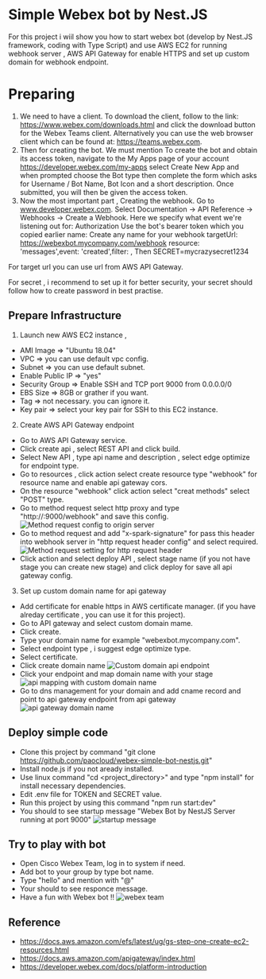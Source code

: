 # Simple Webex bot by Nest.JS

For this project i wiil show you how to start webex bot (develop by Nest.JS framework, coding with Type Script) and use AWS EC2 for running webhook server , AWS API Gateway for enable HTTPS and set up custom domain for webhook endpoint.


# Preparing

1. We need to have a client. To download the client, follow to the link: https://www.webex.com/downloads.html and click the download button for the Webex Teams client. Alternatively you can use the web browser client which can be found at: https://teams.webex.com.
2. Then for creating the bot. We must mention To create the bot and obtain its access token, navigate to the My Apps page of your account https://developer.webex.com/my-apps select Create New App and when prompted choose the Bot type then complete the form which asks for Username / Bot Name, Bot Icon and a short description. Once submitted, you will then be given the access token.
3. Now the most important part , Creating the webhook. Go to www.developer.webex.com. Select Documentation -> API Reference -> Webhooks -> Create a Webhook.
Here we specify what event we're listening out for:
Authorization Use the bot's bearer token which you copied earlier
name: Create any name for your webhook
targetUrl: https://webexbot.mycompany.com/webhook
resource: 'messages',event: 'created',filter: , Then SECRET=mycrazysecret1234

For target url you can use url from AWS API Gateway.

For secret , i recommend to set up it for better security, your secret should follow how to create password in best practise.

## Prepare Infrastructure

1. Launch new AWS EC2 instance ,
- AMI Image => "Ubuntu 18.04"
- VPC => you can use default vpc config.
- Subnet => you can use default subnet.
- Enable Public IP => "yes"
- Security Group => Enable SSH and TCP port 9000 from 0.0.0.0/0
- EBS Size => 8GB or grather if you want.
- Tag => not necessary. you can ignore it.
- Key pair => select your key pair for SSH to this EC2 instance.


2. Create AWS API Gateway endpoint
- Go to AWS API Gateway service.
- Click create api , select REST API and click build.
- Select New API , type api name and description , select edge optimize for endpoint type.
- Go to resources , click action select create resource type "webhook" for resource name and enable api gateway cors.
- On the resource "webhook" click action select "creat methods" select "POST" type.
- Go to method request select http proxy and type "http://<your-aws-ec2-instance-public-ip>:9000/webhook" and save this config.
![Method request config to origin server](https://statics.paocloud.co.th/webex-simple-bot-cisco-devnet/1.png)
- Go to method request and add "x-spark-signature" for pass this header into webhook server in "http request header config" and select required.
![Method request setting for http request header](https://statics.paocloud.co.th/webex-simple-bot-cisco-devnet/2.png)
- Click action and select deploy API , select stage name (if you not have stage you can create new stage) and click deploy for save all api gateway config.

3. Set up custom domain name for api gateway
- Add certificate for enable https in AWS certificate manager. (if you have alreday certificate , you can use it for this project).
- Go to API gateway and select custom domain mame.
- Click create.
- Type your domain name for example "webexbot.mycompany.com".
- Select endpoint type , i suggest edge optimize type.
- Select certificate.
- Click create domain name
![Custom domain api endpoint](https://statics.paocloud.co.th/webex-simple-bot-cisco-devnet/3.png)
- Click your endpoint and map domain name with your stage
![api mapping with custom domain name](https://statics.paocloud.co.th/webex-simple-bot-cisco-devnet/5.png)
- Go to dns management for your domain and add cname record and point to api gateway endpoint from api gateway
![api gateway domain name](https://statics.paocloud.co.th/webex-simple-bot-cisco-devnet/4.png)

## Deploy simple code
- Clone this project by command "git clone https://github.com/paocloud/webex-simple-bot-nestjs.git"
- Install node.js if you not aready installed.
- Use linux command "cd <project_directory>" and type "npm install" for install necessary dependencies.
- Edit .env file for TOKEN and SECRET value.
- Run this project by using this command "npm run start:dev"
- You should to see startup message "Webex Bot by NestJS Server running at port 9000"
![startup message](https://statics.paocloud.co.th/webex-simple-bot-cisco-devnet/6.png)

## Try to play with bot
- Open Cisco Webex Team, log in to system if need.
- Add bot to your group by type bot name.
- Type "hello" and mention with "@<your-botname>"
- Your should to see responce message.
- Have a fun with Webex bot !!
![webex team](https://statics.paocloud.co.th/webex-simple-bot-cisco-devnet/7.png)



## Reference
- https://docs.aws.amazon.com/efs/latest/ug/gs-step-one-create-ec2-resources.html
- https://docs.aws.amazon.com/apigateway/index.html
- https://developer.webex.com/docs/platform-introduction

